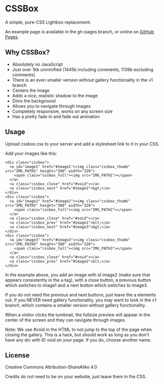 # CSSBox
A simple, pure-CSS Lightbox replacement.

An example page is available in the gh-pages branch, or online on [GitHub Pages](https://thelastproject.github.io/CSSBox/).

## Why CSSBox?
* Absolutely no JavaScript
* Just over 1kb unminified (1445b including comments, 1139b excluding comments)
* There is an even smaller version without gallery functionality in the v1 branch
* Centers the image
* Adds a nice, realistic shadow to the image
* Dims the background
* Allows you to navigate through images
* Completely responsive, works on any screen size
* Has a pretty fade in and fade out animation

## Usage
Upload cssbox.css to your server and add a stylesheet link to it in your CSS.

Add your images like this:

    <div class="cssbox">
      <a id="image1" href="#image1"><img class="cssbox_thumb" src="IMG_PATH1" height="300" width="320">
        <span class="cssbox_full"><img src="IMG_PATH1"></span>
      </a>
      <a class="cssbox_close" href="#void"></a>
      <a class="cssbox_next" href="#image2">&gt;</a>
    </div>
    <div class="cssbox">
      <a id="image2" href="#image2"><img class="cssbox_thumb" src="IMG_PATH2" height="300" width="320">
        <span class="cssbox_full"><img src="IMG_PATH2"></span>
      </a>
      <a class="cssbox_close" href="#void"></a>
      <a class="cssbox_prev" href="#image1">&lt;</a>
      <a class="cssbox_next" href="#image3">&gt;</a>
    </div>
    <div class="cssbox">
      <a id="image3" href="#image3"><img class="cssbox_thumb" src="IMG_PATH3" height="300" width="320">
        <span class="cssbox_full"><img src="IMG_PATH3"></span>
      </a>
      <a class="cssbox_close" href="#void"></a>
      <a class="cssbox_prev" href="#image2">&lt;</a>
    </div>

In the example above, you add an image with id image2 (make sure that appears
consistently in the a tag), with a close button, a previous button which
switches to image1 and a next button which switches to image3.

If you do not need the previous and next buttons, just leave the a elements
out. If you NEVER need gallery functionality, you may want to look in the v1
branch, which contains a smaller version without gallery functionality.

When a visitor clicks the tumbnail, the fullsize preview will appear in the
center of the screen and they can navigate through images.

Note: We use #void in the HTML to not jump to the top of the page when closing
the gallery. This is a hack, but should work as long as you don't have any div
with ID void on your page. If you do, choose another name.

## License
Creative Commons Attribution-ShareAlike 4.0

Credits do not need to be on your website, just leave them in the CSS.
